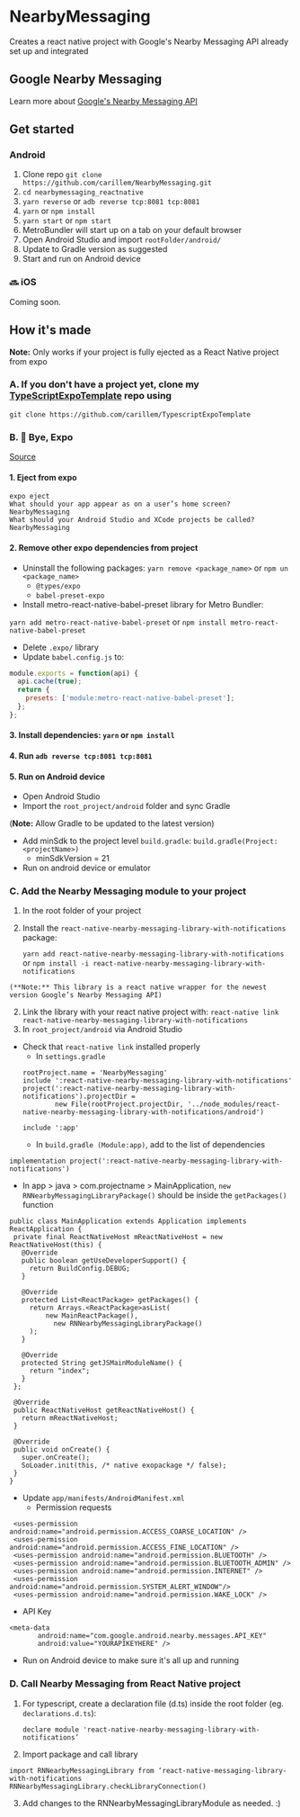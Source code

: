 # NearbyMessaging
Creates a react native project with Google's Nearby Messaging API already set up and integrated

## Google Nearby Messaging
Learn more about [Google's Nearby Messaging API](https://developers.google.com/nearby/messages/overview)

## Get started

### Android
1. Clone repo `git clone https://github.com/carillem/NearbyMessaging.git`
2. `cd nearbymessaging_reactnative`
3. `yarn reverse` or `adb reverse tcp:8081 tcp:8081`
4. `yarn` or `npm install`
5. `yarn start` or `npm start`
6. MetroBundler will start up on a tab on your default browser
7. Open Android Studio and import `rootFolder/android/`
8. Update to Gradle version as suggested
9. Start and run on Android device

### :soon: iOS
 Coming soon.

## How it's made
**Note:** Only works if your project is fully ejected as a React Native project from expo

### A. If you don't have a project yet, clone my [TypeScriptExpoTemplate](https://github.com/carillem/TypescriptExpoTemplate) repo using
`git clone https://github.com/carillem/TypescriptExpoTemplate`

### B. :open_hands: Bye, Expo
[Source](https://medium.com/reactbrasil/being-free-from-expo-in-react-native-apps-310034a3729)

#### 1. Eject from expo
```
expo eject
What should your app appear as on a user’s home screen? NearbyMessaging
What should your Android Studio and XCode projects be called? NearbyMessaging
```

#### 2. Remove other expo dependencies from project
- Uninstall the following packages: `yarn remove <package_name>` or `npm un <package_name>`
  - `@types/expo`
  - `babel-preset-expo`
- Install metro-react-native-babel-preset library for Metro Bundler:

 `yarn add metro-react-native-babel-preset` or `npm install metro-react-native-babel-preset`
- Delete `.expo/` library
- Update `babel.config.js` to:
```javascript
module.exports = function(api) {
  api.cache(true);
  return {
    presets: ['module:metro-react-native-babel-preset'];
  };
};
```

#### 3. Install dependencies: `yarn` or `npm install`
#### 4. Run `adb reverse tcp:8081 tcp:8081`
#### 5. Run on Android device
- Open Android Studio
- Import the `root_project/android` folder and sync Gradle

(**Note:** Allow Gradle to be updated to the latest version)
- Add minSdk to the project level `build.gradle`: `build.gradle(Project:<projectName>)`
  - minSdkVersion = 21
- Run on android device or emulator

### C. Add the Nearby Messaging module to your project
1. In the root folder of your project
  1. Install the `react-native-nearby-messaging-library-with-notifications` package:

     `yarn add react-native-nearby-messaging-library-with-notifications` or `npm install -i react-native-nearby-messaging-library-with-notifications`

    (**Note:** This library is a react native wrapper for the newest version Google’s Nearby Messaging API)
  2. Link the library with your react native project with:
    `react-native link react-native-nearby-messaging-library-with-notifications`
2. In `root_project/android` via Android Studio
  - Check that `react-native link` installed properly
    - In `settings.gradle`
    ```
    rootProject.name = 'NearbyMessaging'
    include ':react-native-nearby-messaging-library-with-notifications'
    project(':react-native-nearby-messaging-library-with-notifications').projectDir =
            new File(rootProject.projectDir, '../node_modules/react-native-nearby-messaging-library-with-notifications/android')

    include ':app'
    ```
    - In `build.gradle (Module:app)`, add to the list of dependencies
   ```
   implementation project(':react-native-nearby-messaging-library-with-notifications')
   ```
   - In app > java > com.projectname > MainApplication, `new RNNearbyMessagingLibraryPackage()` should be inside the `getPackages()` function
   ```
   public class MainApplication extends Application implements ReactApplication {
    private final ReactNativeHost mReactNativeHost = new ReactNativeHost(this) {
      @Override
      public boolean getUseDeveloperSupport() {
        return BuildConfig.DEBUG;
      }

      @Override
      protected List<ReactPackage> getPackages() {
        return Arrays.<ReactPackage>asList(
            new MainReactPackage(),
              new RNNearbyMessagingLibraryPackage()
        );
      }

      @Override
      protected String getJSMainModuleName() {
        return "index";
      }
    };

    @Override
    public ReactNativeHost getReactNativeHost() {
      return mReactNativeHost;
    }

    @Override
    public void onCreate() {
      super.onCreate();
      SoLoader.init(this, /* native exopackage */ false);
    }
  }
   ```
  - Update `app/manifests/AndroidManifest.xml`
    - Permission requests
   ```
    <uses-permission android:name="android.permission.ACCESS_COARSE_LOCATION" />
    <uses-permission android:name="android.permission.ACCESS_FINE_LOCATION" />
    <uses-permission android:name="android.permission.BLUETOOTH" />
    <uses-permission android:name="android.permission.BLUETOOTH_ADMIN" />
    <uses-permission android:name="android.permission.INTERNET" />
    <uses-permission android:name="android.permission.SYSTEM_ALERT_WINDOW"/>
    <uses-permission android:name="android.permission.WAKE_LOCK" />
   ```
   - API Key
   ```
   <meta-data
          android:name="com.google.android.nearby.messages.API_KEY"
          android:value="YOURAPIKEYHERE" />
   ```
   - Run on Android device to make sure it's all up and running

 ### D. Call Nearby Messaging from React Native project
 1. For typescript, create a declaration file (d.ts) inside the root folder (eg. `declarations.d.ts`):

    `declare module 'react-native-nearby-messaging-library-with-notifications’`
2. Import package and call library
 ```
 import RNNearbyMessagingLibrary from ‘react-native-messaging-library-with-notifications
 RNNearbyMessagingLibrary.checkLibraryConnection()
 ```
3. Add changes to the RNNearbyMessagingLibraryModule as needed. :)
